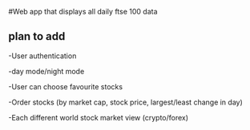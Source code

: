 #Web app that displays all daily ftse 100 data

## plan to add
-User authentication

-day mode/night mode

-User can choose favourite stocks

-Order stocks (by market cap, stock price, largest/least change in day)

-Each different world stock market view (crypto/forex)
